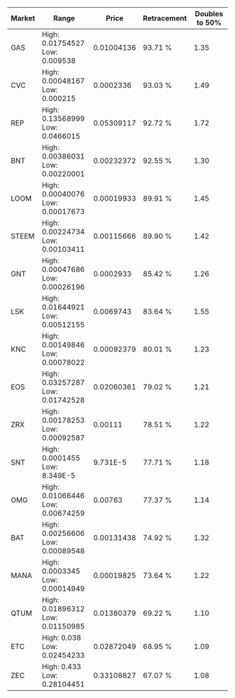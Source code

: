 | Market | Range | Price| Retracement | Doubles to 50% |
| --- | --- | --- | --- | --- |
| GAS | High: 0.01754527<br />Low: 0.009538 | 0.01004136 | 93.71 % | 1.35 |
| CVC | High: 0.00048167<br />Low: 0.000215 | 0.0002336 | 93.03 % | 1.49 |
| REP | High: 0.13568999<br />Low: 0.0466015 | 0.05309117 | 92.72 % | 1.72 |
| BNT | High: 0.00386031<br />Low: 0.00220001 | 0.00232372 | 92.55 % | 1.30 |
| LOOM | High: 0.00040076<br />Low: 0.00017673 | 0.00019933 | 89.91 % | 1.45 |
| STEEM | High: 0.00224734<br />Low: 0.00103411 | 0.00115666 | 89.90 % | 1.42 |
| GNT | High: 0.00047686<br />Low: 0.00026196 | 0.0002933 | 85.42 % | 1.26 |
| LSK | High: 0.01644921<br />Low: 0.00512155 | 0.0069743 | 83.64 % | 1.55 |
| KNC | High: 0.00149846<br />Low: 0.00078022 | 0.00092379 | 80.01 % | 1.23 |
| EOS | High: 0.03257287<br />Low: 0.01742528 | 0.02060361 | 79.02 % | 1.21 |
| ZRX | High: 0.00178253<br />Low: 0.00092587 | 0.00111 | 78.51 % | 1.22 |
| SNT | High: 0.0001455<br />Low: 8.349E-5 | 9.731E-5 | 77.71 % | 1.18 |
| OMG | High: 0.01066446<br />Low: 0.00674259 | 0.00763 | 77.37 % | 1.14 |
| BAT | High: 0.00256606<br />Low: 0.00089548 | 0.00131438 | 74.92 % | 1.32 |
| MANA | High: 0.0003345<br />Low: 0.00014949 | 0.00019825 | 73.64 % | 1.22 |
| QTUM | High: 0.01896312<br />Low: 0.01150985 | 0.01380379 | 69.22 % | 1.10 |
| ETC | High: 0.038<br />Low: 0.02454233 | 0.02872049 | 68.95 % | 1.09 |
| ZEC | High: 0.433<br />Low: 0.28104451 | 0.33108827 | 67.07 % | 1.08 |
